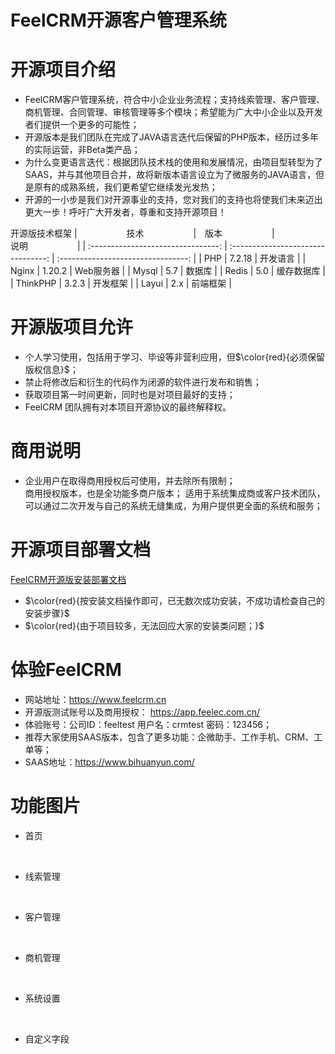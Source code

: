 # FeelCRM开源客户管理系统

# 开源项目介绍

* FeelCRM客户管理系统，符合中小企业业务流程；支持线索管理、客户管理、商机管理、合同管理、审核管理等多个模块；希望能为广大中小企业以及开发者们提供一个更多的可能性；
* 开源版本是我们团队在完成了JAVA语言迭代后保留的PHP版本，经历过多年的实际运营，非Beta类产品；
* 为什么变更语言迭代：根据团队技术栈的使用和发展情况，由项目型转型为了SAAS，并与其他项目合并，故将新版本语言设立为了微服务的JAVA语言，但是原有的成熟系统，我们更希望它继续发光发热；
* 开源的一小步是我们对开源事业的支持，您对我们的支持也将使我们未来迈出更大一步！呼吁广大开发者，尊重和支持开源项目！

开源版技术框架
| <img width=75/>技术<img width=75/> | <img width=10/>版本<img width=75/> | <img width=75/>说明<img width=75/> |
| :--------------------------------: | :--------------------------------: | :--------------------------------: |
|                PHP                |               7.2.18               |              开发语言              |
|               Nginx               |               1.20.2               |             Web服务器             |
|               Mysql               |                5.7                |               数据库               |
|               Redis               |                5.0                |             缓存数据库             |
|              ThinkPHP              |               3.2.3               |              开发框架              |
|               Layui               |                2.x                |              前端框架              |

# 开源版项目允许
* 个人学习使用，包括用于学习、毕设等非营利应用，但$\color{red}{必须保留版权信息}$；
* 禁止将修改后和衍生的代码作为闭源的软件进行发布和销售；
* 获取项目第一时间更新，同时也是对项目最好的支持；
* FeelCRM 团队拥有对本项目开源协议的最终解释权。

# 商用说明
* 企业用户在取得商用授权后可使用，并去除所有限制；
<br />商用授权版本，也是全功能多商户版本； 适用于系统集成商或客户技术团队，可以通过二次开发与自己的系统无缝集成，为用户提供更全面的系统和服务；

# 开源项目部署文档

[FeelCRM开源版安装部署文档](https://wiki.feelec.com.cn/zyplayer-doc-manage/doc-wiki#/page/share/view?pageId=297&space=f5d0a27926d64cafbe69190174cbef64)

- $\color{red}{按安装文档操作即可，已无数次成功安装，不成功请检查自己的安装步骤}$
- $\color{red}{由于项目较多，无法回应大家的安装类问题；}$
# 体验FeelCRM
* 网站地址：https://www.feelcrm.cn
* 开源版测试账号以及商用授权： https://app.feelec.com.cn/
* 体验账号：公司ID：feeltest  用户名：crmtest  密码：123456；
* 推荐大家使用SAAS版本，包含了更多功能：企微助手、工作手机、CRM、工单等；
* SAAS地址：https://www.bihuanyun.com/

# 功能图片
- 首页

   <br />

  <img src="https://foruda.gitee.com/images/1719899751616244978/5ae1b429_10375455.png" alt="" align=center/>


- 线索管理

   <br />

  <img src="https://foruda.gitee.com/images/1719899763442725748/48563912_10375455.png" alt="" align=center/>


- 客户管理

   <br />

  <img src="https://foruda.gitee.com/images/1719899729689237284/d8ea5ce2_10375455.png" alt="" align=center/>


- 商机管理

   <br />

  <img src="https://foruda.gitee.com/images/1719899745791738212/43945090_10375455.png" alt="" align=center/>


- 系统设置

   <br />

  <img src="https://foruda.gitee.com/images/1719899758391968169/1192c617_10375455.png" alt="" align=center/>


- 自定义字段

   <br />

  <img src="https://foruda.gitee.com/images/1719899768480416316/98fa32b9_10375455.png" alt="" align=center/>